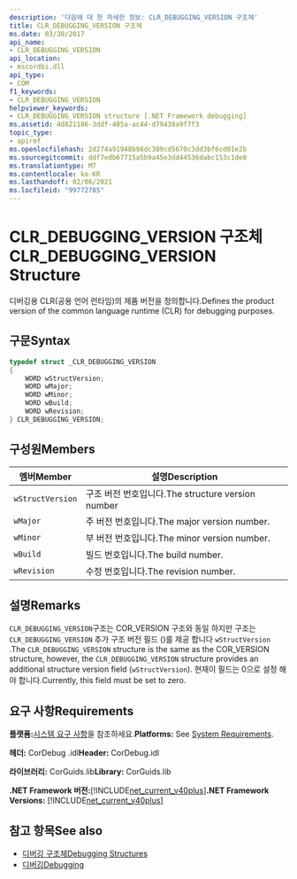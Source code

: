 ```yaml
---
description: '다음에 대 한 자세한 정보: CLR_DEBUGGING_VERSION 구조체'
title: CLR_DEBUGGING_VERSION 구조체
ms.date: 03/30/2017
api_name:
- CLR_DEBUGGING_VERSION
api_location:
- mscordbi.dll
api_type:
- COM
f1_keywords:
- CLR_DEBUGGING_VERSION
helpviewer_keywords:
- CLR_DEBUGGING_VERSION structure [.NET Framework debugging]
ms.assetid: 4d821186-3ddf-405a-ac44-d79438a9f7f3
topic_type:
- apiref
ms.openlocfilehash: 2d274a91948b98dc309cd5670c3dd3bf6cd01e2b
ms.sourcegitcommit: ddf7edb67715a5b9a45e3dd44536dabc153c1de0
ms.translationtype: MT
ms.contentlocale: ko-KR
ms.lasthandoff: 02/06/2021
ms.locfileid: "99772785"
---
```

# <a name="clr_debugging_version-structure"></a><span data-ttu-id="89252-103">CLR_DEBUGGING_VERSION 구조체</span><span class="sxs-lookup"><span data-stu-id="89252-103">CLR_DEBUGGING_VERSION Structure</span></span>

<span data-ttu-id="89252-104">디버깅용 CLR(공용 언어 런타임)의 제품 버전을 정의합니다.</span><span class="sxs-lookup"><span data-stu-id="89252-104">Defines the product version of the common language runtime (CLR) for debugging purposes.</span></span>  
  
## <a name="syntax"></a><span data-ttu-id="89252-105">구문</span><span class="sxs-lookup"><span data-stu-id="89252-105">Syntax</span></span>  
  
```cpp  
typedef struct _CLR_DEBUGGING_VERSION  
{  
    WORD wStructVersion;
    WORD wMajor;
    WORD wMinor;
    WORD wBuild;
    WORD wRevision;
} CLR_DEBUGGING_VERSION;
```  
  
## <a name="members"></a><span data-ttu-id="89252-106">구성원</span><span class="sxs-lookup"><span data-stu-id="89252-106">Members</span></span>  
  
|<span data-ttu-id="89252-107">멤버</span><span class="sxs-lookup"><span data-stu-id="89252-107">Member</span></span>|<span data-ttu-id="89252-108">설명</span><span class="sxs-lookup"><span data-stu-id="89252-108">Description</span></span>|  
|------------|-----------------|  
|`wStructVersion`|<span data-ttu-id="89252-109">구조 버전 번호입니다.</span><span class="sxs-lookup"><span data-stu-id="89252-109">The structure version number</span></span>|  
|`wMajor`|<span data-ttu-id="89252-110">주 버전 번호입니다.</span><span class="sxs-lookup"><span data-stu-id="89252-110">The major version number.</span></span>|  
|`wMinor`|<span data-ttu-id="89252-111">부 버전 번호입니다.</span><span class="sxs-lookup"><span data-stu-id="89252-111">The minor version number.</span></span>|  
|`wBuild`|<span data-ttu-id="89252-112">빌드 번호입니다.</span><span class="sxs-lookup"><span data-stu-id="89252-112">The build number.</span></span>|  
|`wRevision`|<span data-ttu-id="89252-113">수정 번호입니다.</span><span class="sxs-lookup"><span data-stu-id="89252-113">The revision number.</span></span>|  
  
## <a name="remarks"></a><span data-ttu-id="89252-114">설명</span><span class="sxs-lookup"><span data-stu-id="89252-114">Remarks</span></span>  

 <span data-ttu-id="89252-115">`CLR_DEBUGGING_VERSION`구조는 COR_VERSION 구조와 동일 하지만 구조는 `CLR_DEBUGGING_VERSION` 추가 구조 버전 필드 ()를 제공 합니다 `wStructVersion` .</span><span class="sxs-lookup"><span data-stu-id="89252-115">The `CLR_DEBUGGING_VERSION` structure is the same as the COR_VERSION structure, however, the `CLR_DEBUGGING_VERSION` structure provides an additional structure version field (`wStructVersion`).</span></span> <span data-ttu-id="89252-116">현재이 필드는 0으로 설정 해야 합니다.</span><span class="sxs-lookup"><span data-stu-id="89252-116">Currently, this field must be set to zero.</span></span>  
  
## <a name="requirements"></a><span data-ttu-id="89252-117">요구 사항</span><span class="sxs-lookup"><span data-stu-id="89252-117">Requirements</span></span>  

 <span data-ttu-id="89252-118">**플랫폼:**[시스템 요구 사항](../../get-started/system-requirements.md)을 참조하세요.</span><span class="sxs-lookup"><span data-stu-id="89252-118">**Platforms:** See [System Requirements](../../get-started/system-requirements.md).</span></span>  
  
 <span data-ttu-id="89252-119">**헤더:** CorDebug .idl</span><span class="sxs-lookup"><span data-stu-id="89252-119">**Header:** CorDebug.idl</span></span>  
  
 <span data-ttu-id="89252-120">**라이브러리:** CorGuids.lib</span><span class="sxs-lookup"><span data-stu-id="89252-120">**Library:** CorGuids.lib</span></span>  
  
 <span data-ttu-id="89252-121">**.NET Framework 버전:**[!INCLUDE[net_current_v40plus](../../../../includes/net-current-v40plus-md.md)]</span><span class="sxs-lookup"><span data-stu-id="89252-121">**.NET Framework Versions:** [!INCLUDE[net_current_v40plus](../../../../includes/net-current-v40plus-md.md)]</span></span>  
  
## <a name="see-also"></a><span data-ttu-id="89252-122">참고 항목</span><span class="sxs-lookup"><span data-stu-id="89252-122">See also</span></span>

- [<span data-ttu-id="89252-123">디버깅 구조체</span><span class="sxs-lookup"><span data-stu-id="89252-123">Debugging Structures</span></span>](debugging-structures.md)
- [<span data-ttu-id="89252-124">디버깅</span><span class="sxs-lookup"><span data-stu-id="89252-124">Debugging</span></span>](index.md)

